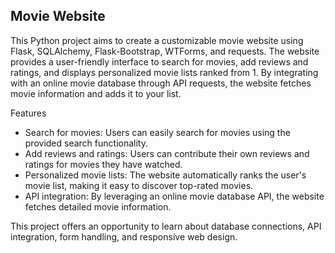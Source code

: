 ## Movie Website
This Python project aims to create a customizable movie website using Flask, SQLAlchemy, Flask-Bootstrap, WTForms, and requests. The website provides a user-friendly interface to search for movies, add reviews and ratings, and displays personalized movie lists ranked from 1. By integrating with an online movie database through API requests, the website fetches movie information and adds it to your list.

Features
- Search for movies: Users can easily search for movies using the provided search functionality.
- Add reviews and ratings: Users can contribute their own reviews and ratings for movies they have watched.
- Personalized movie lists: The website automatically ranks the user's movie list, making it easy to discover top-rated movies.
- API integration: By leveraging an online movie database API, the website fetches detailed movie information.

This project offers an opportunity to learn about database connections, API integration, form handling, and responsive web design.
